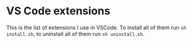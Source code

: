 # VS Code extensions

This is the list of extensions I use in VSCode. To install all of them run `sh install.sh`, to uninstall all of them run `sh uninstall.sh`.
